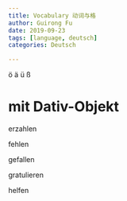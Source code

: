 ```yaml
---
title: Vocabulary 动词与格
author: Guirong Fu
date: 2019-09-23
tags: [language, deutsch]
categories: Deutsch

---
```


ö ä ü ß

# mit Dativ-Objekt

erzahlen

fehlen

gefallen

gratulieren

helfen

